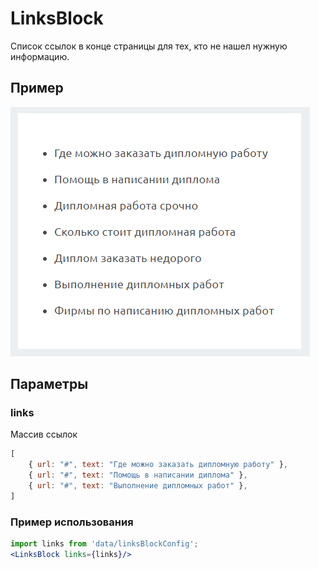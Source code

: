 # LinksBlock


Список ссылок в конце страницы для тех, кто не нашел нужную информацию.

## Пример
![LinksBlock image](./LinksBlock.png)

## Параметры
### links
Массив ссылок
```jsx
[
    { url: "#", text: "Где можно заказать дипломную работу" },
    { url: "#", text: "Помощь в написании диплома" },
    { url: "#", text: "Выполнение дипломных работ" },
]
```

### Пример использования
```jsx
import links from 'data/linksBlockConfig';
<LinksBlock links={links}/>
```